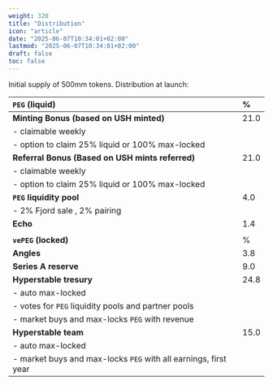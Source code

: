 ```yaml
---
weight: 320
title: "Distribution"
icon: "article"
date: "2025-06-07T10:34:01+02:00"
lastmod: "2025-06-07T10:34:01+02:00"
draft: false
toc: false
---
```


Initial supply of 500mm tokens. Distribution at launch:

| **`PEG` (liquid)** | \% |
|:---------------|:----------|
| **Minting Bonus (based on USH minted)** | 21.0 |
| - claimable weekly ||
| - option to claim 25\% liquid or 100\% max-locked ||
| **Referral Bonus (Based on USH mints referred)** | 21.0 |
| - claimable weekly ||
| - option to claim 25\% liquid or 100\% max-locked ||
| **`PEG` liquidity pool** | 4.0 |
| - 2\% Fjord sale , 2\% pairing ||
| **Echo** | 1.4 |
|||
| **`vePEG` (locked)** | \% |
| **Angles** | 3.8 |
| **Series A reserve** | 9.0 |
| **Hyperstable tresury** | 24.8 |
| - auto max-locked ||
| - votes for `PEG` liquidity pools and partner pools ||
| - market buys and max-locks `PEG` with revenue ||
| **Hyperstable team** | 15.0 |
| - auto max-locked ||
| - market buys and max-locks `PEG` with all earnings, first year ||
